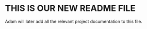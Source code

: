 # THIS IS OUR NEW README FILE
Adam will later add all the relevant project documentation to this file.
